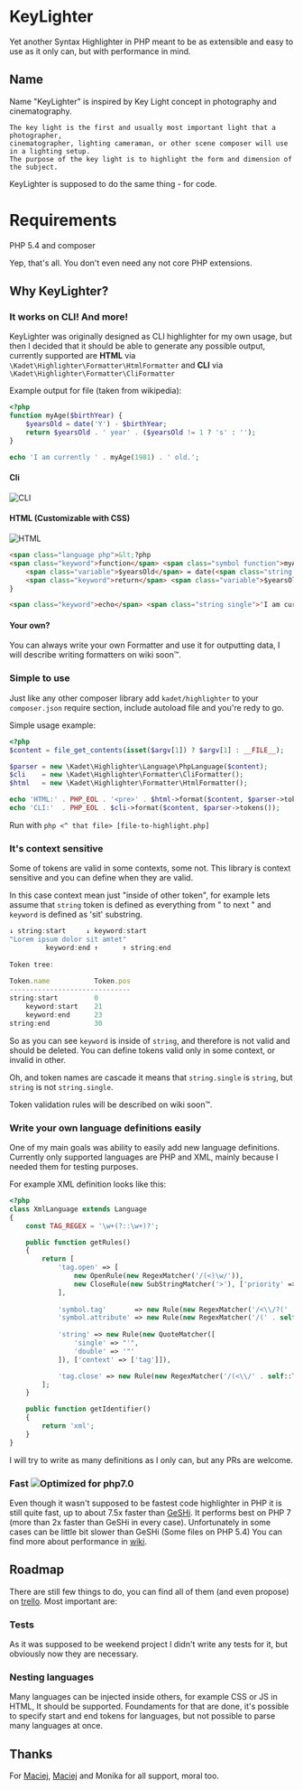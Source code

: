 # KeyLighter
Yet another Syntax Highlighter in PHP meant to be as extensible 
and easy to use as it only can, but with performance in mind.

## Name
Name "KeyLighter" is inspired by Key Light concept in photography and cinematography.

    The key light is the first and usually most important light that a photographer, 
    cinematographer, lighting cameraman, or other scene composer will use in a lighting setup. 
    The purpose of the key light is to highlight the form and dimension of the subject.

KeyLighter is supposed to do the same thing - for code.

# Requirements
 
PHP 5.4 and composer

Yep, that's all. You don't even need any not core PHP extensions.

## Why KeyLighter?
### It works on CLI! And more!
KeyLighter was originally designed as CLI highlighter for my own usage, 
but then I decided that it should be able to generate any possible output, 
currently supported are **HTML** via `\Kadet\Highlighter\Formatter\HtmlFormatter` 
and **CLI** via `\Kadet\Highlighter\Formatter\CliFormatter`

Example output for file (taken from wikipedia):
```php
<?php
function myAge($birthYear) {
    $yearsOld = date('Y') - $birthYear;
    return $yearsOld . ' year' . ($yearsOld != 1 ? 's' : '');
}

echo 'I am currently ' . myAge(1981) . ' old.';
```

#### Cli
![CLI](https://dl.dropboxusercontent.com/u/60020102/ShareX/2015-08/2015-08-28_16-52-26.png) 

#### HTML (Customizable with CSS)
![HTML](https://dl.dropboxusercontent.com/u/60020102/ShareX/2015-08/2015-08-28_16-57-10.png)
```html
<span class="language php">&lt;?php
<span class="keyword">function</span> <span class="symbol function">myAge</span>(<span class="variable">$birthYear</span>) {
    <span class="variable">$yearsOld</span> = date(<span class="string single">'Y'</span>) - <span class="variable">$birthYear</span><span class="operator punctuation">;</span>
    <span class="keyword">return</span> <span class="variable">$yearsOld</span> . <span class="string single">' year'</span> . (<span class="variable">$yearsOld</span> != <span class="number">1</span> ? <span class="string single">'s'</span> : <span class="string single">''</span>)<span class="operator punctuation">;</span>
}

<span class="keyword">echo</span> <span class="string single">'I am currently '</span> . myAge(<span class="number">1981</span>) . <span class="string single">' old.'</span><span class="operator punctuation">;</span>
```
#### Your own?
You can always write your own Formatter and use it for outputting data, 
I will describe writing formatters on wiki soon™.

### Simple to use
Just like any other composer library add `kadet/highlighter` to your 
`composer.json` require section, include autoload file and you're redy to go.

Simple usage example:
```php
<?php
$content = file_get_contents(isset($argv[1]) ? $argv[1] : __FILE__);

$parser = new \Kadet\Highlighter\Language\PhpLanguage($content);
$cli    = new \Kadet\Highlighter\Formatter\CliFormatter();
$html   = new \Kadet\Highlighter\Formatter\HtmlFormatter();

echo 'HTML:' . PHP_EOL . '<pre>' . $html->format($content, $parser->tokens()) . '</pre>';
echo 'CLI:'  . PHP_EOL . $cli->format($content, $parser->tokens());
```

Run with `php <^ that file> [file-to-highlight.php]`

### It's context sensitive 
Some of tokens are valid in some contexts, some not. This library 
is context sensitive and you can define when they are valid.

In this case context mean just "inside of other token", 
for example lets assume that `string` token is defined 
as everything from " to next " and `keyword` is 
defined as 'sit' substring.

```js
↓ string:start     ↓ keyword:start
"Lorem ipsum dolor sit amtet"
         keyword:end ↑      ↑ string:end
         
Token tree:
        
Token.name           Token.pos
------------------------------
string:start         0
    keyword:start    21
    keyword:end      23
string:end           30
```

So as you can see `keyword` is inside of `string`, 
and therefore is not valid and should be deleted. 
You can define tokens valid only in some context, or invalid in other.

Oh, and token names are cascade it means that `string.single` is `string`,
but `string` is not `string.single`.

Token validation rules will be described on wiki soon™.

### Write your own language definitions easily
One of my main goals was ability to easily add new language definitions.
Currently only supported languages are PHP and XML, 
mainly because I needed them for testing purposes.

For example XML definition looks like this:
```php
<?php
class XmlLanguage extends Language
{
    const TAG_REGEX = '\w+(?::\w+)?';

    public function getRules()
    {
        return [
            'tag.open' => [
                new OpenRule(new RegexMatcher('/(<)\w/')),
                new CloseRule(new SubStringMatcher('>'), ['priority' => -1])
            ],
            
            'symbol.tag'       => new Rule(new RegexMatcher('/<\\/?(' . self::TAG_REGEX . ')/'), ['context' => ['tag']]),
            'symbol.attribute' => new Rule(new RegexMatcher('/(' . self::TAG_REGEX . ')=/'), ['context' => ['tag']]),
            
            'string' => new Rule(new QuoteMatcher([
                'single' => "'",
                'double' => '"'
            ]), ['context' => ['tag']]),

            'tag.close' => new Rule(new RegexMatcher('/(<\\/' . self::TAG_REGEX . '>)/')),
        ];
    }

    public function getIdentifier()
    {
        return 'xml';
    }
}
```

I will try to write as many definitions as I only can, 
but any PRs are welcome.

### Fast ![Optimized for php7.0](https://img.shields.io/badge/optimized%20for-PHP%207-8892BF.svg)
Even though it wasn't supposed to be fastest code highlighter in PHP 
it is still quite fast, up to about 7.5x faster than [GeSHi](http://geshi.org/).
It performs best on PHP 7 (more than 2x faster than GeSHi in every case).
Unfortunately in some cases can be little bit slower than GeSHi (Some files on PHP 5.4)
You can find more about performance in [wiki](https://github.com/kadet1090/KeyLighter/wiki/Performance).

## Roadmap
There are still few things to do, you can find all of them (and even propose) on [trello](https://trello.com/b/9I4CO0Te/highlighter). Most important are:

### Tests
As it was supposed to be weekend project I didn't write any tests for it, but obviously now they are necessary. 

### Nesting languages
Many languages can be injected inside others, for example CSS or JS in HTML, It should be supported. 
Foundaments for that are done, it's possible to specify start and end tokens for languages, 
but not possible to parse many languages at once.

## Thanks
For [Maciej](https://github.com/ksiazkowicz), [Maciej](https://github.com/sobak) and Monika for all support, moral too.